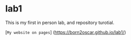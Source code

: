 # lab1
This is my first in person lab, and repository turotial.

[``My website on pages``] (https://born2oscar.github.io/lab1/)
